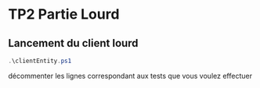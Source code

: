 # TP2 Partie Lourd
## Lancement du client lourd
```ps1
.\clientEntity.ps1
```
décommenter les lignes correspondant aux tests que vous voulez effectuer